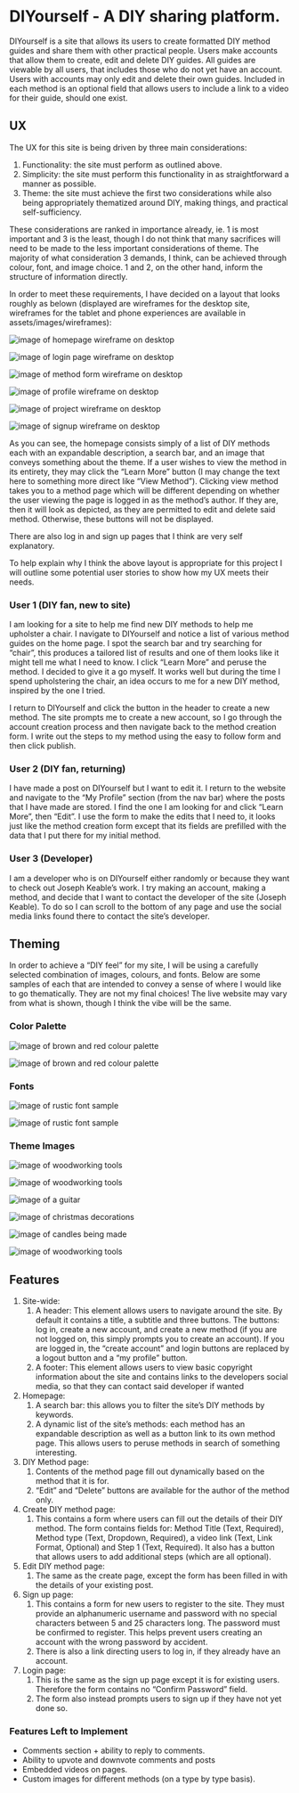 # DIYourself - A DIY sharing platform.

DIYourself is a site that allows its users to create formatted DIY method guides and share them with other practical people. Users make accounts that allow them to create, edit and delete DIY guides. All guides are viewable by all users, that includes those who do not yet have an account. Users with accounts may only edit and delete their own guides. Included in each method is an optional field that allows users to include a link to a video for their guide, should one exist. 
 
## UX

The UX for this site is being driven by three main considerations:

1. Functionality: the site must perform as outlined above.
1. Simplicity: the site must perform this functionality in as straightforward a manner as possible.
1. Theme: the site must achieve the first two considerations while also being appropriately thematized around DIY, making things, and practical self-sufficiency.
 
These considerations are ranked in importance already, ie. 1 is most important and 3 is the least, though I do not think that many sacrifices will need to be made to the less important considerations of theme. The majority of what consideration 3 demands, I think, can be achieved through colour, font, and image choice. 1 and 2, on the other hand, inform the structure of information directly. 

In order to meet these requirements, I have decided on a layout that looks roughly as belown (displayed are wireframes for the desktop site, wireframes for the tablet and phone experiences are available in assets/images/wireframes):

![image of homepage wireframe on desktop](/assets/images/wireframes/homepage-desktop.png)

![image of login page wireframe on desktop](/assets/images/wireframes/login-desktop.png)

![image of method form wireframe on desktop](/assets/images/wireframes/method-form-desktop.png)

![image of profile wireframe on desktop](/assets/images/wireframes/profile-desktop.png)

![image of project wireframe on desktop](/assets/images/wireframes/project-desktop.png)

![image of signup wireframe on desktop](/assets/images/wireframes/signup-desktop.png)

As you can see, the homepage consists simply of a list of DIY methods each with an expandable description, a search bar,  and an image that conveys something about the theme. If a user wishes to view the method in its entirety, they may click the “Learn More” button (I may change the text here to something more direct like “View Method”). Clicking view method takes you to a method page which will be different depending on whether the user viewing the page is logged in as the method’s author. If they are, then it will look as depicted, as they are permitted to edit and delete said method. Otherwise, these buttons will not be displayed. 

There are also log in and sign up pages that I think are very self explanatory. 

To help explain why I think the above layout is appropriate for this project I will outline some potential user stories to show how my UX meets their needs.

### User 1 (DIY fan, new to site)

I am looking for a site to help me find new DIY methods to help me upholster a chair. I navigate to DIYourself and notice a list of various method guides on the home page. I spot the search bar and try searching for “chair”, this produces a tailored list of results and one of them looks like it might tell me what I need to know. I click “Learn More” and peruse the method. I decided to give it a go myself. It works well but during the time I spend upholstering the chair, an idea occurs to me for a new DIY method, inspired by the one I tried. 

I return to DIYourself and click the button in the header to create a new method. The site prompts me to create a new account, so I go through the account creation process and then navigate back to the method creation form. I write out the steps to my method using the easy to follow form and then click publish. 

### User 2 (DIY fan, returning)

I have made a post on DIYourself but I want to edit it. I return to the website and navigate to the “My Profile” section (from the nav bar) where the posts that I have made are stored. I find the one I am looking for and click “Learn More”, then “Edit”. I use the form to make the edits that I need to, it looks just like the method creation form except that its fields are prefilled with the data that I put there for my initial method.

### User 3 (Developer)

I am a developer who is on DIYourself either randomly or because they want to check out Joseph Keable’s work. I try making an account, making a method, and decide that I want to contact the developer of the site (Joseph Keable). To do so I can scroll to the bottom of any page and use the social media links found there to contact the site’s developer.

## Theming

In order to achieve a “DIY feel” for my site, I will be using a carefully selected combination of images, colours, and fonts. Below are some samples of each that are intended to convey a sense of where I would like to go thematically. They are not my final choices! The live website may vary from what is shown, though I think the vibe will be the same. 

### Color Palette

![image of brown and red colour palette](/assets/images/color/colour-pallete1.png)

![image of brown and red colour palette](/assets/images/color/colour-pallete2.png)

### Fonts

![image of rustic font sample](/assets/images/fonts/font1.png)

![image of rustic font sample](/assets/images/fonts/font2.png)

### Theme Images 

![image of woodworking tools](/assets/images/theming/woodwork-tools-min.jpg)

![image of woodworking tools](/assets/images/theming/woodwork-tools2-min.jpg)

![image of a guitar](/assets/images/theming/guitar-min.jpg)

![image of christmas decorations](/assets/images/theming/christmas-min.jpg)

![image of candles being made](/assets/images/theming/candles-min.jpg)

![image of woodworking tools](/assets/images/theming/woodwork-tools3-min.jpg)
 
<!--Use this section to provide insight into your UX process, focusing on who this website is for, what it is that they want to achieve and how your project is the best way to help them achieve these things.

In particular, as part of this section we recommend that you provide a list of User Stories, with the following general structure:
- As a user type, I want to perform an action, so that I can achieve a goal.

This section is also where you would share links to any wireframes, mockups, diagrams etc. that you created as part of the design process. These files should themselves either be included as a pdf file in the project itself (in an separate directory), or just hosted elsewhere online and can be in any format that is viewable inside the browser.-->

## Features

1. Site-wide:
    1. A header: This element allows users to navigate around the site. By default it contains a title, a subtitle and three buttons. The buttons: log in, create a new account, and create a new method (if you are not logged on, this simply prompts you to create an account). If you are logged in, the “create account” and login buttons are replaced by a logout button and a “my profile” button. 
    1. A footer: This element allows users to view basic copyright information about the site and contains links to the developers social media, so that they can contact said developer if wanted
1. Homepage:
    1. A search bar: this allows you to filter the site’s DIY methods by keywords.
    1. A dynamic list of the site’s methods: each method has an expandable description as well as a button link to its own method page. This allows users to peruse methods in search of something interesting. 
1. DIY Method page:
    1. Contents of the method page fill out dynamically based on the method that it is for.
    1. “Edit” and “Delete” buttons are available for the author of the method only. 
1. Create DIY method page:
    1. This contains a form where users can fill out the details of their DIY method. The form contains fields for: Method Title (Text, Required), Method type (Text, Dropdown, Required), a video link (Text, Link Format, Optional) and Step 1 (Text, Required). It also has a button that allows users to add additional steps (which are all optional). 
1. Edit DIY method page:
    1. The same as the create page, except the form has been filled in with the details of your existing post. 
1. Sign up page:
    1. This contains a form for new users to register to the site. They must provide an alphanumeric username and password with no special characters between 5 and 25 characters long. The password must be confirmed to register. This helps prevent users creating an account with the wrong password by accident. 
    1. There is also a link directing users to log in, if they already have an account. 
1. Login page:
    1. This is the same as the sign up page except it is for existing users. Therefore the form contains no “Confirm Password” field.
    1. The form also instead prompts users to sign up if they have not yet done so. 


<!--- In this section, you should go over the different parts of your project, and describe each in a sentence or so.
 
### Existing Features
- Feature 1 - allows users X to achieve Y, by having them fill out Z
- ...

For some/all of your features, you may choose to reference the specific project files that implement them, although this is entirely optional.

In addition, you may also use this section to discuss plans for additional features to be implemented in the future: --->

### Features Left to Implement
- Comments section + ability to reply to comments.
- Ability to upvote and downvote comments and posts
- Embedded videos on pages.
- Custom images for different methods (on a type by type basis).

<!---## Technologies Used

In this section, you should mention all of the languages, frameworks, libraries, and any other tools that you have used to construct this project. For each, provide its name, a link to its official site and a short sentence of why it was used.

- [JQuery](https://jquery.com)
    - The project uses **JQuery** to simplify DOM manipulation.


## Testing

In this section, you need to convince the assessor that you have conducted enough testing to legitimately believe that the site works well. Essentially, in this part you will want to go over all of your user stories from the UX section and ensure that they all work as intended, with the project providing an easy and straightforward way for the users to achieve their goals.

Whenever it is feasible, prefer to automate your tests, and if you've done so, provide a brief explanation of your approach, link to the test file(s) and explain how to run them.

For any scenarios that have not been automated, test the user stories manually and provide as much detail as is relevant. A particularly useful form for describing your testing process is via scenarios, such as:

1. Contact form:
    1. Go to the "Contact Us" page
    2. Try to submit the empty form and verify that an error message about the required fields appears
    3. Try to submit the form with an invalid email address and verify that a relevant error message appears
    4. Try to submit the form with all inputs valid and verify that a success message appears.

In addition, you should mention in this section how your project looks and works on different browsers and screen sizes.

You should also mention in this section any interesting bugs or problems you discovered during your testing, even if you haven't addressed them yet.

If this section grows too long, you may want to split it off into a separate file and link to it from here.

## Deployment

This section should describe the process you went through to deploy the project to a hosting platform (e.g. GitHub Pages or Heroku).

In particular, you should provide all details of the differences between the deployed version and the development version, if any, including:
- Different values for environment variables (Heroku Config Vars)?
- Different configuration files?
- Separate git branch?

In addition, if it is not obvious, you should also describe how to run your code locally.


## Credits

### Content
- The text for section Y was copied from the [Wikipedia article Z](https://en.wikipedia.org/wiki/Z)

### Media
- The photos used in this site were obtained from ...

### Acknowledgements

- I received inspiration for this project from X--->

